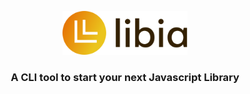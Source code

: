 <p align="center">
  <img src="./static/logo.svg" alt="Libia" style="height: auto; width:200px; background:white" />
</p>

<h3 align="center">A CLI tool to start your next Javascript Library</h3>
